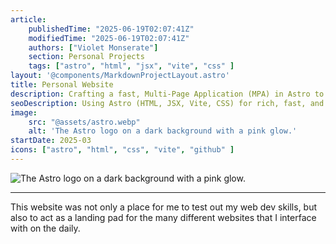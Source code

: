 ```yaml
---
article: 
    publishedTime: "2025-06-19T02:07:41Z"
    modifiedTime: "2025-06-19T02:07:41Z"
    authors: ["Violet Monserate"]
    section: Personal Projects
    tags: ["astro", "html", "jsx", "vite", "css" ]
layout: '@components/MarkdownProjectLayout.astro'
title: Personal Website
description: Crafting a fast, Multi-Page Application (MPA) in Astro to host personal information and publish projects
seoDescription: Using Astro (HTML, JSX, Vite, CSS) for rich, fast, and efficient Multi-Page Application (MPA), crafting Astro components from scratch to streamline publishing.
image:
    src: "@assets/astro.webp"
    alt: 'The Astro logo on a dark background with a pink glow.'
startDate: 2025-03
icons: ["astro", "html", "css", "vite", "github" ]
---
```

![The Astro logo on a dark background with a pink glow.](@assets/astro.webp)

---

This website was not only a place for me to test out my web dev skills, but also to act as a landing pad for the many different websites that I interface with on the daily. 